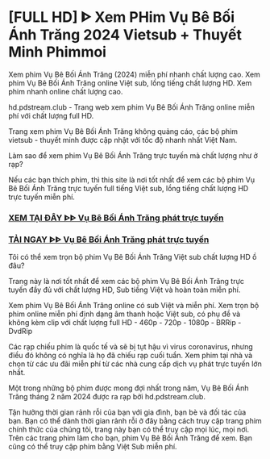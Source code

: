 # [FULL HD] ᐈ Xem PHim Vụ Bê Bối Ánh Trăng 2024 Vietsub + Thuyết Minh Phimmoi
Xem phim Vụ Bê Bối Ánh Trăng (2024) miễn phí nhanh chất lượng cao. Xem phim Vụ Bê Bối Ánh Trăng online Việt sub, lồng tiếng chất lượng HD. Xem phim nhanh online chất lượng cao.

hd.pdstream.club - Trang web xem phim Vụ Bê Bối Ánh Trăng online miễn phí với chất lượng full HD.

Trang xem phim Vụ Bê Bối Ánh Trăng không quảng cáo, các bộ phim vietsub - thuyết minh được cập nhật với tốc độ nhanh nhất Việt Nam.

Làm sao để xem phim Vụ Bê Bối Ánh Trăng trực tuyến mà chất lượng như ở rạp?

Nếu các bạn thích phim, thì this site là nơi tốt nhất để xem các bộ phim Vụ Bê Bối Ánh Trăng trực tuyến full tiếng Việt sub, lồng tiếng chất lượng HD trực tuyến miễn phí.


<div class="markdown-heading" dir="auto"><h3 tabindex="-1" class="heading-element" dir="auto"><a href="https://cutt.ly/Vejeadrp">XEM TẠI ĐÂY ᐈᐈ Vụ Bê Bối Ánh Trăng phát trực tuyến</a></h3></p>

<div class="markdown-heading" dir="auto"><h3 tabindex="-1" class="heading-element" dir="auto"><a href="https://cutt.ly/Vejeadrp">TẢI NGAY ᐈᐈ Vụ Bê Bối Ánh Trăng phát trực tuyến</a></h3></p>


Tôi có thể xem trọn bộ phim Vụ Bê Bối Ánh Trăng Việt sub chất lượng HD ồ đâu?

Trang này là nơi tốt nhất để xem các bộ phim Vụ Bê Bối Ánh Trăng trực tuyến đầy đủ với chất lượng HD, Sub tiếng Việt và hoàn toàn miễn phí.

Xem phim Vụ Bê Bối Ánh Trăng online có sub Việt và miễn phí. Xem trọn bộ phim online miễn phí định dạng âm thanh hoặc Việt sub, có phụ đề và không kèm clip với chất lượng full HD - 460p - 720p - 1080p - BRRip - DvdRip


Các rạp chiếu phim là quốc tế và sẽ bị tụt hậu vì virus coronavirus, nhưng điều đó không có nghĩa là họ đã chiếu rạp cuối tuần. Xem phim tại nhà và chọn từ các ưu đãi miễn phí từ các nhà cung cấp dịch vụ phát trực tuyến lớn nhất.

Một trong những bộ phim được mong đợi nhất trong năm, Vụ Bê Bối Ánh Trăng tháng 2 năm 2024 được ra rạp bởi hd.pdstream.club.

Tận hưởng thời gian rảnh rỗi của bạn với gia đình, bạn bè và đối tác của bạn. Bạn có thể dành thời gian rảnh rỗi ở đây bằng cách truy cập trang phim chính thức của chúng tôi, trang này bạn có thể truy cập mọi lúc, mọi nơi. Trên các trang phim làm cho bạn, phim Vụ Bê Bối Ánh Trăng để xem. Bạn cũng có thể truy cập phim bằng Việt Sub miễn phí.

 
